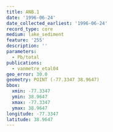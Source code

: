 ```yaml
---
title: ANB.1
date: '1996-06-24'
date_collected_earliest: '1996-06-24'
record_type: core
medium: lake_sediment
feature: '255'
description: ''
parameters:
  - Pb/total
publications:
  - vanmetre_etal04
geo_error: 30.0
geometry: POINT (-77.3347 38.9647)
bbox:
  xmin: -77.3347
  ymin: 38.9647
  xmax: -77.3347
  ymax: 38.9647
longitude: -77.3347
latitude: 38.9647
---
```


